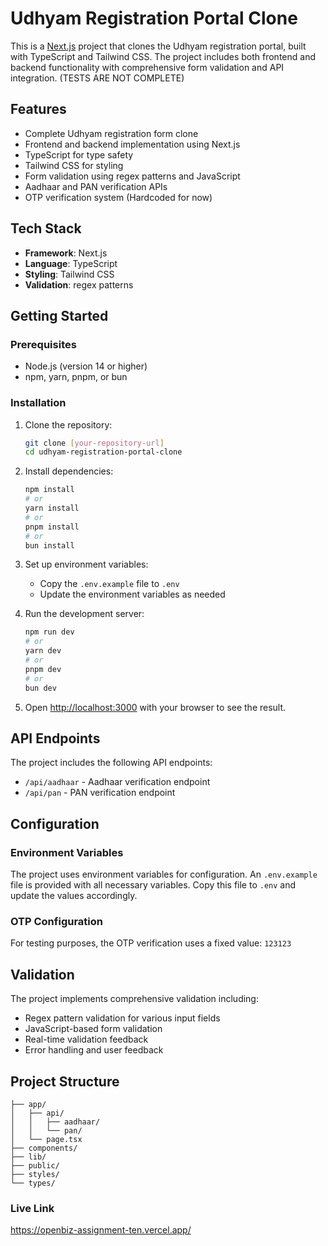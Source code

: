 # Udhyam Registration Portal Clone

This is a [Next.js](https://nextjs.org) project that clones the Udhyam registration portal, built with TypeScript and Tailwind CSS. The project includes both frontend and backend functionality with comprehensive form validation and API integration. (TESTS ARE NOT COMPLETE)

## Features

- Complete Udhyam registration form clone
- Frontend and backend implementation using Next.js
- TypeScript for type safety
- Tailwind CSS for styling
- Form validation using regex patterns and JavaScript
- Aadhaar and PAN verification APIs
- OTP verification system (Hardcoded for now)

## Tech Stack

- **Framework**: Next.js
- **Language**: TypeScript
- **Styling**: Tailwind CSS
- **Validation**: regex patterns

## Getting Started

### Prerequisites

- Node.js (version 14 or higher)
- npm, yarn, pnpm, or bun

### Installation

1. Clone the repository:

   ```bash
   git clone [your-repository-url]
   cd udhyam-registration-portal-clone
   ```

2. Install dependencies:

   ```bash
   npm install
   # or
   yarn install
   # or
   pnpm install
   # or
   bun install
   ```

3. Set up environment variables:

   - Copy the `.env.example` file to `.env`
   - Update the environment variables as needed

4. Run the development server:

   ```bash
   npm run dev
   # or
   yarn dev
   # or
   pnpm dev
   # or
   bun dev
   ```

5. Open [http://localhost:3000](http://localhost:3000) with your browser to see the result.

## API Endpoints

The project includes the following API endpoints:

- `/api/aadhaar` - Aadhaar verification endpoint
- `/api/pan` - PAN verification endpoint

## Configuration

### Environment Variables

The project uses environment variables for configuration. An `.env.example` file is provided with all necessary variables. Copy this file to `.env` and update the values accordingly.

### OTP Configuration

For testing purposes, the OTP verification uses a fixed value: `123123`

## Validation

The project implements comprehensive validation including:

- Regex pattern validation for various input fields
- JavaScript-based form validation
- Real-time validation feedback
- Error handling and user feedback

## Project Structure

```
├── app/
│   ├── api/
│   │   ├── aadhaar/
│   │   └── pan/
│   └── page.tsx
├── components/
├── lib/
├── public/
├── styles/
└── types/
```

### Live Link

https://openbiz-assignment-ten.vercel.app/
